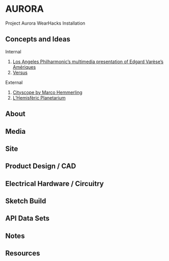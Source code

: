 # AURORA
Project Aurora WearHacks Installation


## Concepts and Ideas

Internal
<ol>
<li /> <a href="https://vimeo.com/113002444">Los Angeles Philharmonic’s multimedia presentation of Edgard Varèse’s Amériques</a>
<li /> <a href="https://www.youtube.com/watch?v=OrkI6WW2bIo">Versus</a>
</ol>

External
<ol>
<li /> <a href="http://www.designboom.com/architecture/cityscope-urban-kaleidoscope-by-marco-hemmerling/">Cityscope by Marco Hemmerling</a>
<li /> <a href="https://en.wikipedia.org/wiki/City_of_Arts_and_Sciences">L’Hemisfèric Planetarium</a>
</ol>

## About

## Media

## Site



## Product Design / CAD

## Electrical Hardware / Circuitry 

## Sketch Build

## API Data Sets

## Notes

## Resources

